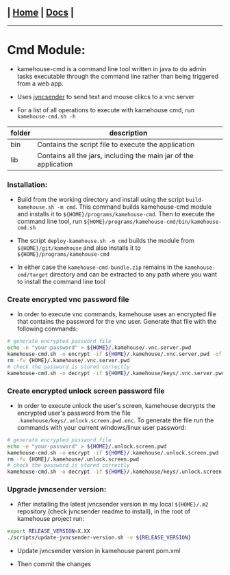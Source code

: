| [Home](/README.md) | [Docs](/docs/README.md) |
---------------------------------------------------------------

*********************

# Cmd Module:

* kamehouse-cmd is a command line tool written in java to do admin tasks executable through the
 command line rather than being triggered from a web app.

* Uses [jvncsender](https://github.com/nbrest/jvncsender) to send text and mouse clikcs to a vnc server

* For a list of all operations to execute with kamehouse cmd, run `kamehouse-cmd.sh -h`

| folder | description |
| ---- | --------|
| bin | Contains the script file to execute the application |
| lib | Contains all the jars, including the main jar of the application |

### Installation:

- Build from the working directory and install using the script `build-kamehouse.sh -m cmd`. This command builds kamehouse-cmd module and installs it to `${HOME}/programs/kamehouse-cmd`. Then to execute the command line tool, run `${HOME}/programs/kamehouse-cmd/bin/kamehouse-cmd.sh`

- The script `deploy-kamehouse.sh -m cmd` builds the module from `${HOME}/git/kamehouse` and also installs it to `${HOME}/programs/kamehouse-cmd`

- In either case the `kamehouse-cmd-bundle.zip` remains in the `kamehouse-cmd/target` directory and can be extracted to any path where you want to install the command line tool

### Create encrypted vnc password file

- In order to execute vnc commands, kamehouse uses an encrypted file that contains the password for the vnc user. Generate that file with the following commands:
```sh
# generate encrypted password file
echo -n "your-password" > ${HOME}/.kamehouse/.vnc.server.pwd
kamehouse-cmd.sh -o encrypt -if ${HOME}/.kamehouse/.vnc.server.pwd -of ${HOME}/.kamehouse/keys/.vnc.server.pwd.enc
rm -fv {HOME}/.kamehouse/.vnc.server.pwd
# check the password is stored correctly
kamehouse-cmd.sh -o decrypt -if ${HOME}/.kamehouse/keys/.vnc.server.pwd.enc -of stdout
```

### Create encrypted unlock screen password file

- In order to execute unlock the user's screen, kamehouse decrypts the encrypted user's password from the file `.kamehouse/keys/.unlock.screen.pwd.enc`. To generate the file run the commands with your current windows/linux user password:
```sh
# generate encrypted password file
echo -n "your-password" > ${HOME}/.unlock.screen.pwd
kamehouse-cmd.sh -o encrypt -if ${HOME}/.kamehouse/.unlock.screen.pwd -of ${HOME}/.kamehouse/keys/.unlock.screen.pwd.enc
rm -fv {HOME}/.kamehouse/.unlock.screen.pwd
# check the password is stored correctly
kamehouse-cmd.sh -o decrypt -if ${HOME}/.kamehouse/keys/.unlock.screen.pwd.enc -of stdout
```

### Upgrade jvncsender version:

- After installing the latest jvncsender version in my local `${HOME}/.m2` repository (check jvncsender readme to install), in the root of kamehouse project run:
```sh
export RELEASE_VERSION=X.XX
./scripts/update-jvncsender-version.sh -v ${RELEASE_VERSION}
```
- Update jvncsender version in kamehouse parent pom.xml

- Then commit the changes
